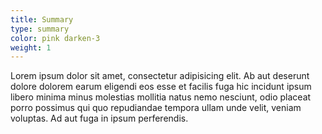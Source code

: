 ```yaml
---
title: Summary
type: summary
color: pink darken-3
weight: 1
---
```


Lorem ipsum dolor sit amet, consectetur adipisicing elit. Ab aut deserunt dolore dolorem earum eligendi eos esse et facilis fuga hic incidunt ipsum libero minima minus molestias mollitia natus nemo nesciunt, odio placeat porro possimus qui quo repudiandae tempora ullam unde velit, veniam voluptas. Ad aut fuga in ipsum perferendis.
